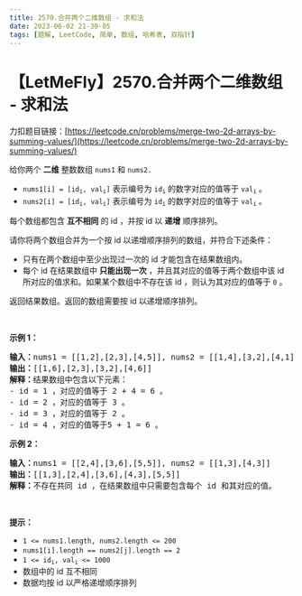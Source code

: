 ```yaml
---
title: 2570.合并两个二维数组 - 求和法
date: 2023-06-02 21-30-05
tags: [题解, LeetCode, 简单, 数组, 哈希表, 双指针]
---
```


# 【LetMeFly】2570.合并两个二维数组 - 求和法

力扣题目链接：[https://leetcode.cn/problems/merge-two-2d-arrays-by-summing-values/](https://leetcode.cn/problems/merge-two-2d-arrays-by-summing-values/)

<p>给你两个 <strong>二维</strong> 整数数组 <code>nums1</code> 和 <code>nums2.</code></p>

<ul>
	<li><code>nums1[i] = [id<sub>i</sub>, val<sub>i</sub>]</code> 表示编号为 <code>id<sub>i</sub></code> 的数字对应的值等于 <code>val<sub>i</sub></code> 。</li>
	<li><code>nums2[i] = [id<sub>i</sub>, val<sub>i</sub>]</code>&nbsp;表示编号为 <code>id<sub>i</sub></code> 的数字对应的值等于 <code>val<sub>i</sub></code> 。</li>
</ul>

<p>每个数组都包含 <strong>互不相同</strong> 的 id ，并按 id 以 <strong>递增</strong> 顺序排列。</p>

<p>请你将两个数组合并为一个按 id 以递增顺序排列的数组，并符合下述条件：</p>

<ul>
	<li>只有在两个数组中至少出现过一次的 id 才能包含在结果数组内。</li>
	<li>每个 id 在结果数组中 <strong>只能出现一次</strong> ，并且其对应的值等于两个数组中该 id 所对应的值求和。如果某个数组中不存在该 id ，则认为其对应的值等于 <code>0</code> 。</li>
</ul>

<p>返回结果数组。返回的数组需要按 id 以递增顺序排列。</p>

<p>&nbsp;</p>

<p><strong>示例 1：</strong></p>

<pre><strong>输入：</strong>nums1 = [[1,2],[2,3],[4,5]], nums2 = [[1,4],[3,2],[4,1]]
<strong>输出：</strong>[[1,6],[2,3],[3,2],[4,6]]
<strong>解释：</strong>结果数组中包含以下元素：
- id = 1 ，对应的值等于 2 + 4 = 6 。
- id = 2 ，对应的值等于 3 。
- id = 3 ，对应的值等于 2 。
- id = 4 ，对应的值等于5 + 1 = 6 。
</pre>

<p><strong>示例 2：</strong></p>

<pre><strong>输入：</strong>nums1 = [[2,4],[3,6],[5,5]], nums2 = [[1,3],[4,3]]
<strong>输出：</strong>[[1,3],[2,4],[3,6],[4,3],[5,5]]
<strong>解释：</strong>不存在共同 id ，在结果数组中只需要包含每个 id 和其对应的值。
</pre>

<p>&nbsp;</p>

<p><strong>提示：</strong></p>

<ul>
	<li><code>1 &lt;= nums1.length, nums2.length &lt;= 200</code></li>
	<li><code>nums1[i].length == nums2[j].length == 2</code></li>
	<li><code>1 &lt;= id<sub>i</sub>, val<sub>i</sub> &lt;= 1000</code></li>
	<li>数组中的 id 互不相同</li>
	<li>数据均按 id 以严格递增顺序排列</li>
</ul>


    